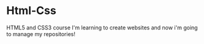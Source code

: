 # Html-Css
 HTML5 and CSS3 course 
 I'm learning to create websites and now i'm going to manage my repositories!
